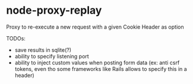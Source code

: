 # node-proxy-replay
Proxy to re-execute a new request with a given Cookie Header as option

TODOs:
 - save results in sqlite(?)
 - ability to specify listening port
 - ability to inject custom values when posting form data (ex: anti csrf tokens, even tho some frameworks like Rails allows to specify this in a header)
